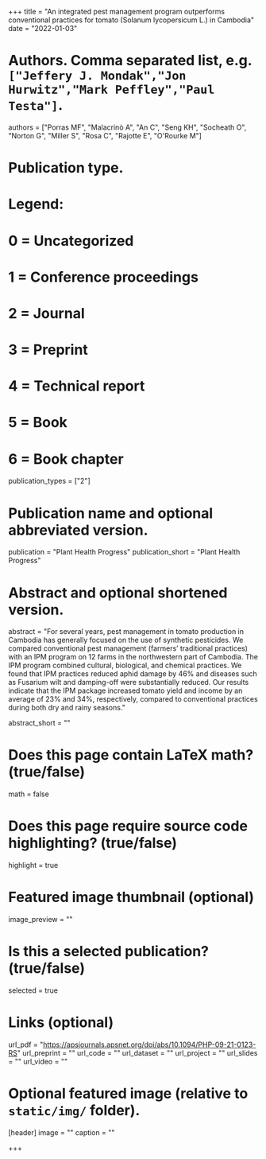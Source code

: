 +++
title = "An integrated pest management program outperforms conventional practices for tomato (Solanum lycopersicum L.) in Cambodia"
date = "2022-01-03"

# Authors. Comma separated list, e.g. `["Jeffery J. Mondak","Jon Hurwitz","Mark Peffley","Paul Testa"]`.
authors = ["Porras MF", "Malacrinò A", "An C", "Seng KH", "Socheath O", "Norton G", "Miller S", "Rosa C", "Rajotte E", "O'Rourke M"]

# Publication type.
# Legend:
# 0 = Uncategorized
# 1 = Conference proceedings
# 2 = Journal
# 3 = Preprint
# 4 = Technical report
# 5 = Book
# 6 = Book chapter
publication_types = ["2"]

# Publication name and optional abbreviated version.
publication = "Plant Health Progress"
publication_short = "Plant Health Progress"

# Abstract and optional shortened version.
abstract = "For several years, pest management in tomato production in Cambodia has generally focused on the use of synthetic pesticides. We compared conventional pest management (farmers’ traditional practices) with an IPM program on 12 farms in the northwestern part of Cambodia. The IPM program combined cultural, biological, and chemical practices. We found that IPM practices reduced aphid damage by 46% and diseases such as Fusarium wilt and damping-off were substantially reduced. Our results indicate that the IPM package increased tomato yield and income by an average of 23% and 34%, respectively, compared to conventional practices during both dry and rainy seasons."

abstract_short = ""

# Does this page contain LaTeX math? (true/false)
math = false

# Does this page require source code highlighting? (true/false)
highlight = true

# Featured image thumbnail (optional)
image_preview = ""

# Is this a selected publication? (true/false)
selected = true

# Links (optional)
url_pdf = "https://apsjournals.apsnet.org/doi/abs/10.1094/PHP-09-21-0123-RS"
url_preprint = ""
url_code = ""
url_dataset = ""
url_project = ""
url_slides = ""
url_video = ""

# Optional featured image (relative to `static/img/` folder).
[header]
image = ""
caption = ""

+++
